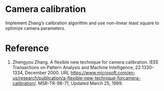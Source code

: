 # Camera calibration
Implement Zhang’s calibration algorithm and use non-linear least square to optimize
camera parameters.

# Reference
1. Zhengyou Zhang. A flexible new technique for camera calibration. IEEE Transactions on Pattern Analysis and Machine Intelligence, 22:1330– 1334, December 2000. URL https://www.microsoft.com/en-us/research/publication/a-flexible-new-technique-forcamera-calibration/. MSR-TR-98-71, Updated March 25, 1999.
